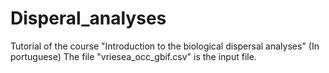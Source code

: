 # Disperal_analyses
Tutorial of the course "Introduction to the biological dispersal analyses" (In portuguese)
The file "vriesea_occ_gbif.csv" is the input file.

